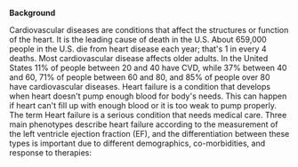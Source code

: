 **Background**

Cardiovascular diseases are conditions that affect the structures or function of the heart. It is the leading cause of death in the U.S. About 659,000 people in the U.S. die from heart disease each year; that's 1 in every 4 deaths. Most cardiovascular disease affects older adults. In the United States 11% of people between 20 and 40 have CVD, while 37% between 40 and 60, 71% of people between 60 and 80, and 85% of people over 80 have cardiovascular diseases. Heart failure is a condition that develops when heart doesn't pump enough blood for body's needs. This can happen if heart can't fill up with enough blood or it is too weak to pump properly. The term Heart failure is a serious condition that needs medical care. Three main phenotypes describe heart failure according to the measurement of the left ventricle ejection fraction (EF), and the differentiation between these types is important due to different demographics, co-morbidities, and response to therapies:

